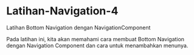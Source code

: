 # Latihan-Navigation-4
Latihan Bottom Navigation dengan NavigationComponent

Pada latihan ini, kita akan memahami cara membuat Bottom Navigation dengan Navigation Component dan cara untuk menambahkan menunya.
